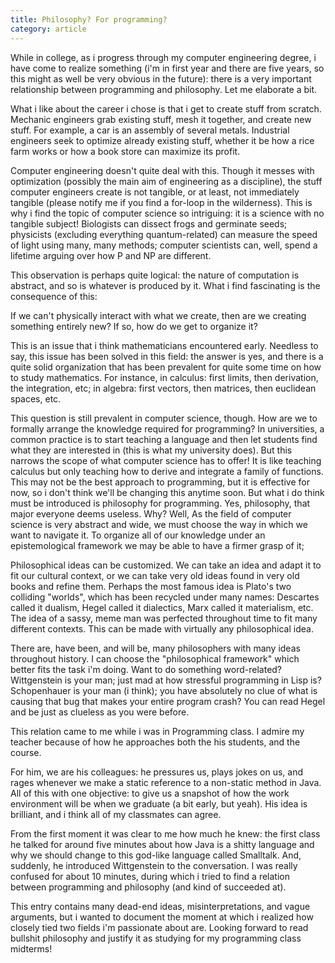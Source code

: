 ```yaml
---
title: Philosophy? For programming?
category: article
---
```


 While in college, as i progress through my computer engineering degree, i have come to realize something (i'm in first year and there are five years, so this might as well be very obvious in the future): there is a very important relationship between programming and philosophy. Let me elaborate a bit.

What i like about the career i chose is that i get to create stuff from scratch. Mechanic engineers grab existing stuff, mesh it together, and create new stuff. For example, a car is an assembly of several metals. Industrial engineers seek to optimize already existing stuff, whether it be how a rice farm works or how a book store can maximize its profit.

Computer engineering doesn't quite deal with this. Though it messes with optimization (possibly the main aim of engineering as a discipline), the stuff computer engineers create is not tangible, or at least, not immediately tangible (please notify me if you find a for-loop in the wilderness). This is why i find the topic of computer science so intriguing: it is a science with no tangible subject! Biologists can dissect frogs and germinate seeds; physicists (excluding everything quantum-related) can measure the speed of light using many, many methods; computer scientists can, well, spend a lifetime arguing over how P and NP are different.

This observation is perhaps quite logical: the nature of computation is abstract, and so is whatever is produced by it. What i find fascinating is the consequence of this:

If we can't physically interact with what we create, then are we creating something  entirely new? If so, how do we get to organize it?

This is an issue that i think mathematicians encountered early. Needless to say, this issue has been solved in this field: the answer is yes, and there is a quite solid organization that has been prevalent for quite some time on how to study mathematics. For instance, in calculus: first limits, then derivation, the integration, etc; in algebra: first vectors, then matrices, then euclidean spaces, etc.

This question is still prevalent in computer science, though. How are we to formally arrange the knowledge required for programming? In universities, a common practice is to start teaching a language and then let students find what they are interested in (this is what my university does). But this narrows the scope of what computer science has to offer! It is like teaching calculus but only teaching how to derive and integrate a family of functions. This may not be the best approach to programming, but it is effective for now, so i don't think we'll be changing this anytime soon. But what i do think must be introduced is philosophy for programming. Yes, philosophy, that major everyone deems useless. Why? Well,
As the field of computer science is very abstract and wide, we must choose the way in which we want to navigate it. To organize all of our knowledge under an epistemological framework we may be able to have a firmer grasp of it;


Philosophical ideas can be customized. We can take an idea and adapt it to fit our cultural context, or we can take very old ideas found in very old books and refine them. Perhaps the most famous idea is Plato's two colliding "worlds", which has been recycled under many names: Descartes called it dualism, Hegel called it dialectics, Marx called it materialism, etc. The idea of a sassy, meme man was perfected throughout time to fit many different contexts. This can be made with virtually any philosophical idea.


There are, have been, and will be, many philosophers with many ideas throughout history. I can choose the "philosophical framework" which better fits the task i'm doing. Want to do something word-related? Wittgenstein is your man; just mad at how stressful programming in Lisp is? Schopenhauer is your man (i think); you have absolutely no clue of what is causing that bug that makes your entire program crash? You can read Hegel and be just as clueless as you were before.

This relation came to me while i was in Programming class. I admire my teacher because of how he approaches both the his students, and the course.

For him, we are his colleagues: he pressures us, plays jokes on us, and rages whenever we make a static reference to a non-static method in Java. All of this with one objective: to give us a snapshot of how the work environment will be when we graduate (a bit early, but yeah). His idea is brilliant, and i think all of my classmates can agree.

From the first moment it was clear to me how much he knew: the first class he talked for around five minutes about how Java is a shitty language and why we should change to this god-like language called Smalltalk. And, suddenly, he introduced Wittgenstein to the conversation. I was really confused for about 10 minutes, during which i tried to find a relation between programming and philosophy (and kind of succeeded at).

This entry contains many dead-end ideas, misinterpretations, and vague arguments, but i wanted to document the moment at which i realized how closely tied two fields i'm passionate about are. Looking forward to read bullshit philosophy and justify it as studying for my programming class midterms!



